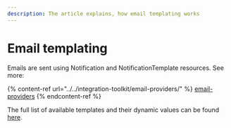 ```yaml
---
description: The article explains, how email templating works
---
```


# Email templating

Emails are sent using Notification and NotificationTemplate resources. See more:

{% content-ref url="../../integration-toolkit/email-providers/" %}
[email-providers](../../integration-toolkit/email-providers/)
{% endcontent-ref %}

The full list of available templates and their dynamic values can be found [here](../how-to-guides/set-up-ehr-level-customization.md).
